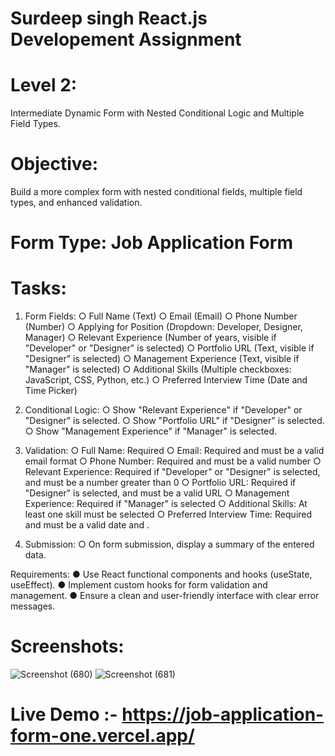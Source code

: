# Surdeep singh React.js Developement Assignment

# Level 2: 
Intermediate Dynamic Form with Nested Conditional Logic and Multiple Field Types.

# Objective: 
Build a more complex form with nested conditional fields, multiple field types, and enhanced validation.

# Form Type: Job Application Form

# Tasks:

1. Form Fields:
○ Full Name (Text)
○ Email (Email)
○ Phone Number (Number)
○ Applying for Position (Dropdown: Developer, Designer, Manager)
○ Relevant Experience (Number of years, visible if "Developer" or "Designer"
is selected)
○ Portfolio URL (Text, visible if "Designer" is selected)
○ Management Experience (Text, visible if "Manager" is selected)
○ Additional Skills (Multiple checkboxes: JavaScript, CSS, Python, etc.)
○ Preferred Interview Time (Date and Time Picker)

2. Conditional Logic:
○ Show "Relevant Experience" if "Developer" or "Designer" is selected.
○ Show "Portfolio URL" if "Designer" is selected.
○ Show "Management Experience" if "Manager" is selected.

3. Validation:
○ Full Name: Required
○ Email: Required and must be a valid email format
○ Phone Number: Required and must be a valid number
○ Relevant Experience: Required if "Developer" or "Designer" is selected, and
must be a number greater than 0
○ Portfolio URL: Required if "Designer" is selected, and must be a valid URL
○ Management Experience: Required if "Manager" is selected
○ Additional Skills: At least one skill must be selected
○ Preferred Interview Time: Required and must be a valid date and .

4. Submission:
○ On form submission, display a summary of the entered data.

Requirements:
● Use React functional components and hooks (useState, useEffect).
● Implement custom hooks for form validation and management.
● Ensure a clean and user-friendly interface with clear error messages.

# Screenshots: 
![Screenshot (680)](https://github.com/sachindolase/job-application-form/assets/125812863/3e2f4d78-a75a-419b-99b9-b97477b80a67)
![Screenshot (681)](https://github.com/sachindolase/job-application-form/assets/125812863/d55431a3-b33a-416f-bdef-bf4dc4a053da)

# Live Demo :- https://job-application-form-one.vercel.app/




